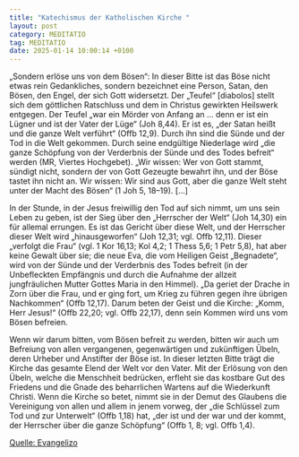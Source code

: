 ```yaml
---
title: "Katechismus der Katholischen Kirche "
layout: post
category: MEDITATIO
tag: MEDITATIO
date: 2025-01-14 10:00:14 +0100
---
```

„Sondern erlöse uns von dem Bösen“: In dieser Bitte ist das Böse nicht etwas rein Gedankliches, sondern bezeichnet eine Person, Satan, den Bösen, den Engel, der sich Gott widersetzt. Der „Teufel“ [diabolos] stellt sich dem göttlichen Ratschluss und dem in Christus gewirkten Heilswerk entgegen.<!--more--> Der Teufel „war ein Mörder von Anfang an … denn er ist ein Lügner und ist der Vater der Lüge“ (Joh 8,44). Er ist es, „der Satan heißt und die ganze Welt verführt“ (Offb 12,9). Durch ihn sind die Sünde und der Tod in die Welt gekommen. Durch seine endgültige Niederlage wird „die ganze Schöpfung von der Verderbnis der Sünde und des Todes befreit“ werden (MR, Viertes Hochgebet). „Wir wissen: Wer von Gott stammt, sündigt nicht, sondern der von Gott Gezeugte bewahrt ihn, und der Böse tastet ihn nicht an. Wir wissen: Wir sind aus Gott, aber die ganze Welt steht unter der Macht des Bösen“ (1 Joh 5, 18–19). […]

In der Stunde, in der Jesus freiwillig den Tod auf sich nimmt, um uns sein Leben zu geben, ist der Sieg über den „Herrscher der Welt“ (Joh 14,30) ein für allemal errungen. Es ist das Gericht über diese Welt, und der Herrscher dieser Welt wird „hinausgeworfen“ (Joh 12,31; vgl. Offb 12,11). Dieser „verfolgt die Frau“ (vgl. 1 Kor 16,13; Kol 4,2; 1 Thess 5,6; 1 Petr 5,8), hat aber keine Gewalt über sie; die neue Eva, die vom Heiligen Geist „Begnadete“, wird von der Sünde und der Verderbnis des Todes befreit (in der Unbefleckten Empfängnis und durch die Aufnahme der allzeit jungfräulichen Mutter Gottes Maria in den Himmel). „Da geriet der Drache in Zorn über die Frau, und er ging fort, um Krieg zu führen gegen ihre übrigen Nachkommen“ (Offb 12,17). Darum beten der Geist und die Kirche: „Komm, Herr Jesus!“ (Offb 22,20; vgl. Offb 22,17), denn sein Kommen wird uns vom Bösen befreien.

Wenn wir darum bitten, vom Bösen befreit zu werden, bitten wir auch um Befreiung von allen vergangenen, gegenwärtigen und zukünftigen Übeln, deren Urheber und Anstifter der Böse ist. In dieser letzten Bitte trägt die Kirche das gesamte Elend der Welt vor den Vater. Mit der Erlösung von den Übeln, welche die Menschheit bedrücken, erfleht sie das kostbare Gut des Friedens und die Gnade des beharrlichen Wartens auf die Wiederkunft Christi. Wenn die Kirche so betet, nimmt sie in der Demut des Glaubens die Vereinigung von allen und allem in jenem vorweg, der „die Schlüssel zum Tod und zur Unterwelt“ (Offb 1,18) hat, „der ist und der war und der kommt, der Herrscher über die ganze Schöpfung“ (Offb 1, 8; vgl. Offb 1,4).

[Quelle: Evangelizo](https://evangeliumtagfuertag.org/DE/gospel)